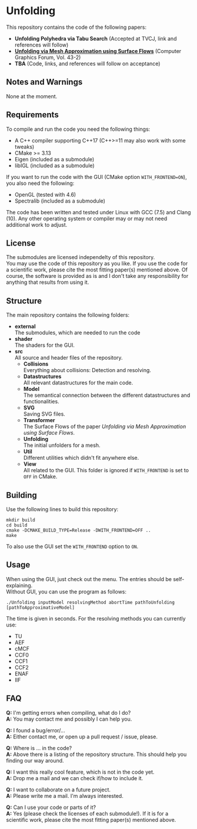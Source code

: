 # Unfolding

This repository contains the code of the following papers:

- **Unfolding Polyhedra via Tabu Search** (Accepted at TVCJ, link and references will follow)
- [**Unfolding via Mesh Approximation using Surface Flows**](https://doi.org/10.1111/cgf.15031) (Computer Graphics Forum, Vol. 43-2)
- **TBA** (Code, links, and references will follow on acceptance)

## Notes and Warnings

None at the moment.

## Requirements

To compile and run the code you need the following things:

- A C++ compiler supporting C++17 (C++>=11 may also work with some tweaks)
- CMake >= 3.13
- Eigen (included as a submodule)
- libIGL (included as a submodule)

If you want to run the code with the GUI (CMake option `WITH_FRONTEND=ON`), you also need the following:

- OpenGL (tested with 4.6)
- Spectralib (included as a submodule)

The code has been written and tested under Linux with GCC (7.5) and Clang (10). Any other operating system or compiler may or may not need additional work to adjust.

## License

The submodules are licensed independelty of this repository.  
You may use the code of this repository as you like. If you use the code for a scientific work, please cite the most fitting paper(s) mentioned above.
Of course, the software is provided as is and I don't take any responsibility for anything that results from using it.

## Structure

The main repository contains the following folders:

- **external**  
  The submodules, which are needed to run the code
- **shader**  
  The shaders for the GUI.
- **src**  
  All source and header files of the repository.
  - **Collisions**  
    Everything about collisions: Detection and resolving.
  - **Datastructures**  
    All relevant datastructures for the main code.
  - **Model**  
    The semantical connection between the different datastructures and functionalities.
  - **SVG**  
    Saving SVG files.
  - **Transformer**  
    The Surface Flows of the paper *Unfolding via Mesh Approximation using Surface Flows*.
  - **Unfolding**  
    The initial unfolders for a mesh.
  - **Util**  
    Different utilities which didn't fit anywhere else.
  - **View**  
    All related to the GUI. This folder is ignored if `WITH_FRONTEND` is set to `OFF` in CMake.

## Building

Use the following lines to build this repository:
```
mkdir build
cd build
cmake -DCMAKE_BUILD_TYPE=Release -DWITH_FRONTEND=OFF ..
make
```
To also use the GUI set the `WITH_FRONTEND` option to `ON`.

## Usage

When using the GUI, just check out the menu. The entries should be self-explaining.  
Without GUI, you can use the program as follows:
```
./Unfolding inputModel resolvingMethod abortTime pathToUnfolding [pathToApproximativeModel]
```
The time is given in seconds.
For the resolving methods you can currently use:

- TU
- AEF
- cMCF
- CCF0
- CCF1
- CCF2
- ENAF
- IIF

## FAQ

**Q:** I'm getting errors when compiling, what do I do?  
**A:** You may contact me and possibly I can help you.

**Q:** I found a bug/error/...  
**A:** Either contact me, or open up a pull request / issue, please.

**Q:** Where is ... in the code?  
**A:** Above there is a listing of the repository structure. This should help you finding our way around.

**Q:** I want this really cool feature, which is not in the code yet.  
**A:** Drop me a mail and we can check if/how to include it.

**Q:** I want to collaborate on a future project.  
**A:** Please write me a mail. I'm always interested.

**Q:** Can I use your code or parts of it?  
**A:** Yes (please check the licenses of each submodule!). If it is for a scientific work, please cite the most fitting paper(s) mentioned above.
